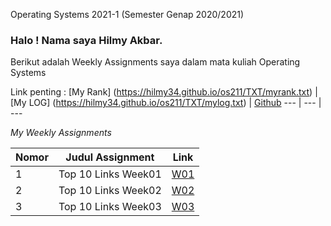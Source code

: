 Operating Systems 2021-1 (Semester Genap 2020/2021)

###  Halo ! Nama saya **Hilmy Akbar**.
Berikut adalah Weekly Assignments saya dalam mata kuliah Operating Systems

Link penting :
[My Rank] (https://hilmy34.github.io/os211/TXT/myrank.txt) | [My LOG] (https://hilmy34.github.io/os211/TXT/mylog.txt) | [Github](https://github.com/hilmy34/os211)
--- | --- | ---
<br>  

_My Weekly Assignments_

Nomor | Judul Assignment | Link
----- | ----- | -----
1 | Top 10 Links Week01| [W01](https://hilmy34.github.io/os211/W01/)
2 | Top 10 Links Week02| [W02](https://hilmy34.github.io/os211/W02/)
3 | Top 10 Links Week03| [W03](https://hilmy34.github.io/os211/W03/)
